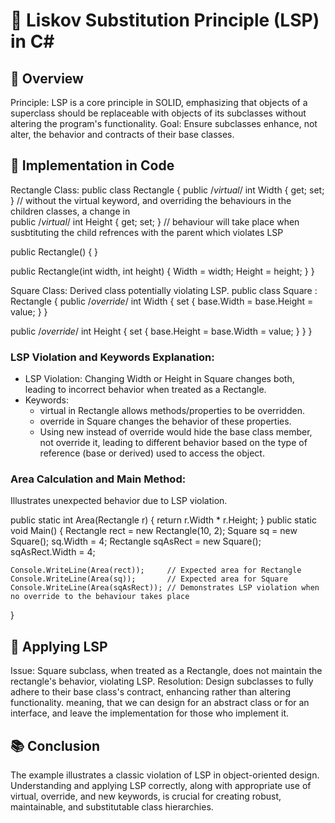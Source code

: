 # 📐 Liskov Substitution Principle (LSP) in C#

## 📖 Overview

Principle: LSP is a core principle in SOLID, emphasizing that objects of a superclass should be replaceable with objects of its subclasses without altering the program's functionality.
Goal: Ensure subclasses enhance, not alter, the behavior and contracts of their base classes.

## 🧩 Implementation in Code

Rectangle Class:
public class Rectangle {
public /_virtual_/ int Width { get; set; } // without the virtual keyword, and overriding the behaviours in the children classes, a change in  
public /_virtual_/ int Height { get; set; } // behaviour will take place when susbtituting the child refrences with the parent which violates LSP

public Rectangle() { }

public Rectangle(int width, int height) {
Width = width;
Height = height;
}
}

Square Class:
Derived class potentially violating LSP.
public class Square : Rectangle {
public /_override_/ int Width {
set { base.Width = base.Height = value; }
}

public /_override_/ int Height {
set { base.Height = base.Width = value; }
}
}

### LSP Violation and Keywords Explanation:

- LSP Violation: Changing Width or Height in Square changes both, leading to incorrect behavior when treated as a Rectangle.
- Keywords:
  - virtual in Rectangle allows methods/properties to be overridden.
  - override in Square changes the behavior of these properties.
  - Using new instead of override would hide the base class member, not override it, leading to different behavior based on the type of reference (base or derived) used to access the object.

### Area Calculation and Main Method:

Illustrates unexpected behavior due to LSP violation.

public static int Area(Rectangle r) {
return r.Width \* r.Height;
}
public static void Main() {
Rectangle rect = new Rectangle(10, 2);
Square sq = new Square();
sq.Width = 4;
Rectangle sqAsRect = new Square();
sqAsRect.Width = 4;

    Console.WriteLine(Area(rect));     // Expected area for Rectangle
    Console.WriteLine(Area(sq));       // Expected area for Square
    Console.WriteLine(Area(sqAsRect)); // Demonstrates LSP violation when no override to the behaviour takes place

}

## 🚀 Applying LSP

Issue: Square subclass, when treated as a Rectangle, does not maintain the rectangle's behavior, violating LSP.
Resolution: Design subclasses to fully adhere to their base class's contract, enhancing rather than altering functionality.
meaning, that we can design for an abstract class or for an interface, and leave the implementation for those who implement it.

## 📚 Conclusion

The example illustrates a classic violation of LSP in object-oriented design. Understanding and applying LSP correctly, along with appropriate use of virtual, override, and new keywords, is crucial for creating robust, maintainable, and substitutable class hierarchies.
